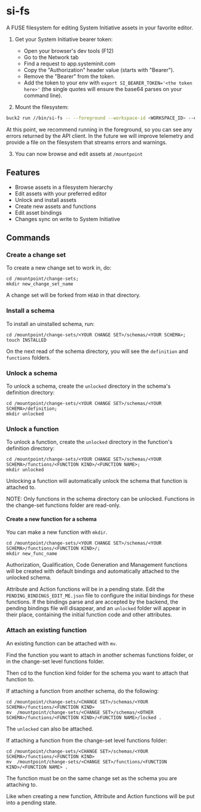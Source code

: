 # si-fs

A FUSE filesystem for editing System Initiative assets in your favorite editor.

1. Get your System Initiative bearer token:
   - Open your browser's dev tools (F12)
   - Go to the Network tab
   - Find a request to app.systeminit.com
   - Copy the "Authorization" header value (starts with "Bearer").
   - Remove the "Bearer" from the token.
   - Add the token to your env with `export SI_BEARER_TOKEN='<the token here>'` (the single quotes will ensure the base64 parses on your command line).

2. Mount the filesystem:

```bash
buck2 run //bin/si-fs -- --foreground --workspace-id <WORKSPACE_ID> --endpoint <ENDPOINT> /mountpoint
```

At this point, we recommend running in the foreground, so you can see any errors
returned by the API client. In the future we will improve telemetry and provide
a file on the filesystem that streams errors and warnings.

3. You can now browse and edit assets at `/mountpoint`

## Features

- Browse assets in a filesystem hierarchy
- Edit assets with your preferred editor
- Unlock and install assets
- Create new assets and functions
- Edit asset bindings
- Changes sync on write to System Initiative

## Commands

### Create a change set

To create a new change set to work in, do:

```
cd /mountpoint/change-sets;
mkdir new_change_set_name
```

A change set will be forked from `HEAD` in that directory.

### Install a schema

To install an uinstalled schema, run:

```
cd /mountpoint/change-sets/<YOUR CHANGE SET>/schemas/<YOUR SCHEMA>;
touch INSTALLED
```

On the next read of the schema directory, you will see the `definition` and `functions` folders.

### Unlock a schema

To unlock a schema, create the `unlocked` directory in the schema's definition directory:

```
cd /mountpoint/change-sets/<YOUR CHANGE SET>/schemas/<YOUR SCHEMA>/definition;
mkdir unlocked
```

### Unlock a function

To unlock a function, create the `unlocked` directory in the function's definition directory:

```
cd /mountpoint/change-sets/<YOUR CHANGE SET>/schemas/<YOUR SCHEMA>/functions/<FUNCTION KIND>/<FUNCTION NAME>;
mkdir unlocked
```

Unlocking a function will automatically unlock the schema that function is attached to.

NOTE: Only functions in the schema directory can be unlocked. Functions in the
change-set functions folder are read-only.

#### Create a new function for a schema

You can make a new function with `mkdir`.

```
cd /mountpoint/change-sets/<YOUR CHANGE SET>/schemas/<YOUR SCHEMA>/functions/<FUNCTION KIND>/;
mkdir new_func_name
```

Authorization, Qualification, Code Generation and Management functions will be
created with default bindings and automatically attached to the unlocked schema.

Attribute and Action functions will be in a pending state. Edit the
`PENDING_BINDINGS_EDIT_ME.json` file to configure the initial bindings for these
functions. If the bindings parse and are accepted by the backend, the pending
bindings file will disappear, and an `unlocked` folder will appear in their
place, containing the initial function code and other attributes.

### Attach an existing function

An existing function can be attached with `mv`.

Find the function you want to attach in another schemas functions folder, or in
the change-set level functions folder.

Then cd to the function kind folder for the schema you want to attach that
function to.

If attaching a function from another schema, do the following:

```
cd /mountpoint/change-sets/<CHANGE SET>/schemas/<YOUR SCHEMA>/functions/<FUNCTION KIND>
mv  /mountpoint/change-sets/<CHANGE SET>/schemas/<OTHER SCHEMA>/functions/<FUNCTION KIND>/<FUNCTION NAME>/locked .
```

The `unlocked` can also be attached.

If attaching a function from the change-set level functions folder:

```
cd /mountpoint/change-sets/<CHANGE SET>/schemas/<YOUR SCHEMA>/functions/<FUNCTION KIND>
mv  /mountpoint/change-sets/<CHANGE SET>/functions/<FUNCTION KIND>/<FUNCTION NAME> .
```

The function must be on the same change set as the schema you are attaching to.

Like when creating a new function, Attribute and Action functions will be put
into a pending state.
